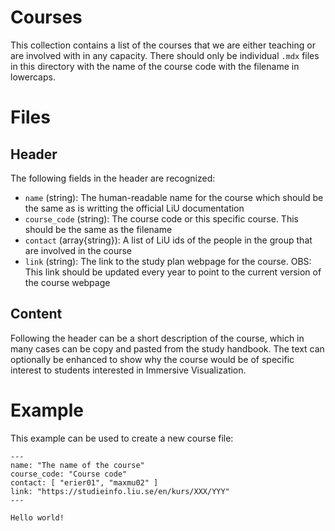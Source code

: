 # Courses
This collection contains a list of the courses that we are either teaching or are involved with in any capacity.  There should only be individual `.mdx` files in this directory with the name of the course code with the filename in lowercaps.


# Files
## Header
The following fields in the header are recognized:
 - `name` (string): The human-readable name for the course which should be the same as is writting the official LiU documentation
 - `course_code` (string): The course code or this specific course.  This should be the same as the filename
 - `contact` (array{string}): A list of LiU ids of the people in the group that are involved in the course
 - `link` (string): The link to the study plan webpage for the course.  OBS: This link should be updated every year to point to the current version of the course webpage

## Content
Following the header can be a short description of the course, which in many cases can be copy and pasted from the study handbook.  The text can optionally be enhanced to show why the course would be of specific interest to students interested in Immersive Visualization.


# Example
This example can be used to create a new course file:

```mdx
---
name: "The name of the course"
course_code: "Course code"
contact: [ "erier01", "maxmu02" ]
link: "https://studieinfo.liu.se/en/kurs/XXX/YYY"
---

Hello world!
```

